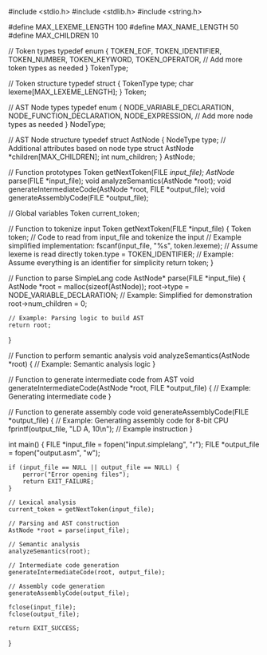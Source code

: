 #include <stdio.h>
#include <stdlib.h>
#include <string.h>

#define MAX_LEXEME_LENGTH 100
#define MAX_NAME_LENGTH 50
#define MAX_CHILDREN 10

// Token types
typedef enum {
    TOKEN_EOF,
    TOKEN_IDENTIFIER,
    TOKEN_NUMBER,
    TOKEN_KEYWORD,
    TOKEN_OPERATOR,
    // Add more token types as needed
} TokenType;

// Token structure
typedef struct {
    TokenType type;
    char lexeme[MAX_LEXEME_LENGTH];
} Token;

// AST Node types
typedef enum {
    NODE_VARIABLE_DECLARATION,
    NODE_FUNCTION_DECLARATION,
    NODE_EXPRESSION,
    // Add more node types as needed
} NodeType;

// AST Node structure
typedef struct AstNode {
    NodeType type;
    // Additional attributes based on node type
    struct AstNode *children[MAX_CHILDREN];
    int num_children;
} AstNode;

// Function prototypes
Token getNextToken(FILE *input_file);
AstNode* parse(FILE *input_file);
void analyzeSemantics(AstNode *root);
void generateIntermediateCode(AstNode *root, FILE *output_file);
void generateAssemblyCode(FILE *output_file);

// Global variables
Token current_token;

// Function to tokenize input
Token getNextToken(FILE *input_file) {
    Token token;
    // Code to read from input_file and tokenize the input
    // Example simplified implementation:
    fscanf(input_file, "%s", token.lexeme); // Assume lexeme is read directly
    token.type = TOKEN_IDENTIFIER; // Example: Assume everything is an identifier for simplicity
    return token;
}

// Function to parse SimpleLang code
AstNode* parse(FILE *input_file) {
    AstNode *root = malloc(sizeof(AstNode));
    root->type = NODE_VARIABLE_DECLARATION; // Example: Simplified for demonstration
    root->num_children = 0;

    // Example: Parsing logic to build AST
    return root;
}

// Function to perform semantic analysis
void analyzeSemantics(AstNode *root) {
    // Example: Semantic analysis logic
}

// Function to generate intermediate code from AST
void generateIntermediateCode(AstNode *root, FILE *output_file) {
    // Example: Generating intermediate code
}

// Function to generate assembly code
void generateAssemblyCode(FILE *output_file) {
    // Example: Generating assembly code for 8-bit CPU
    fprintf(output_file, "LD A, 10\n"); // Example instruction
}

int main() {
    FILE *input_file = fopen("input.simplelang", "r");
    FILE *output_file = fopen("output.asm", "w");

    if (input_file == NULL || output_file == NULL) {
        perror("Error opening files");
        return EXIT_FAILURE;
    }

    // Lexical analysis
    current_token = getNextToken(input_file);

    // Parsing and AST construction
    AstNode *root = parse(input_file);

    // Semantic analysis
    analyzeSemantics(root);

    // Intermediate code generation
    generateIntermediateCode(root, output_file);

    // Assembly code generation
    generateAssemblyCode(output_file);

    fclose(input_file);
    fclose(output_file);
    
    return EXIT_SUCCESS;
}
